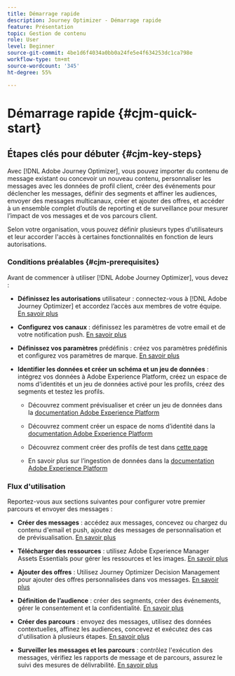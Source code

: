 ```yaml
---
title: Démarrage rapide
description: Journey Optimizer - Démarrage rapide
feature: Présentation
topic: Gestion de contenu
role: User
level: Beginner
source-git-commit: 4be1d6f4034a0bb0a24fe5e4f634253dc1ca798e
workflow-type: tm+mt
source-wordcount: '345'
ht-degree: 55%

---
```


# Démarrage rapide {#cjm-quick-start}

## Étapes clés pour débuter {#cjm-key-steps}

Avec [!DNL Adobe Journey Optimizer], vous pouvez importer du contenu de message existant ou concevoir un nouveau contenu, personnaliser les messages avec les données de profil client, créer des événements pour déclencher les messages, définir des segments et affiner les audiences, envoyer des messages multicanaux, créer et ajouter des offres, et accéder à un ensemble complet d’outils de reporting et de surveillance pour mesurer l’impact de vos messages et de vos parcours client.

Selon votre organisation, vous pouvez définir plusieurs types d&#39;utilisateurs et leur accorder l&#39;accès à certaines fonctionnalités en fonction de leurs autorisations.

### Conditions préalables   {#cjm-prerequisites}

Avant de commencer à utiliser [!DNL Adobe Journey Optimizer], vous devez :

* **Définissez les autorisations** utilisateur : connectez-vous à  [!DNL Adobe Journey Optimizer] et accordez l’accès aux membres de votre équipe. [En savoir plus](../using/administration/permissions.md)

* **Configurez vos canaux** : définissez les paramètres de votre email et de votre notification push. [En savoir plus](../using/configuration/get-started-configuration.md)

* **Définissez vos paramètres** prédéfinis : créez vos paramètres prédéfinis et configurez vos paramètres de marque. [En savoir plus](../using/configuration/message-presets.md)

* **Identifier les données et créer un schéma et un jeu de données** : intégrez vos données à Adobe Experience Platform, créez un espace de noms d&#39;identités et un jeu de données activé pour les profils, créez des segments et testez les profils.

   * Découvrez comment prévisualiser et créer un jeu de données dans la [documentation Adobe Experience Platform](https://experienceleague.adobe.com/docs/experience-platform/catalog/datasets/user-guide.html?lang=fr)

   * Découvrez comment créer un espace de noms d’identité dans la [documentation Adobe Experience Platform](https://experienceleague.adobe.com/docs/experience-platform/identity/namespaces.html?lang=fr#manage-namespaces)

   * Découvrez comment créer des profils de test dans [cette page](../using/building-journeys/creating-test-profiles.md)

   * En savoir plus sur l’ingestion de données dans la [documentation Adobe Experience Platform](https://experienceleague.adobe.com/docs/experience-platform/ingestion/home.html?lang=fr)


### Flux d&#39;utilisation

Reportez-vous aux sections suivantes pour configurer votre premier parcours et envoyer des messages :

* **Créer des messages** : accédez aux messages, concevez ou chargez du contenu d&#39;email et push, ajoutez des messages de personnalisation et de prévisualisation. [En savoir plus](create-message.md)

* **Télécharger des ressources** : utilisez Adobe Experience Manager Assets Essentials pour gérer les ressources et les images. [En savoir plus](assets-essentials.md)

* **Ajouter des offres** : Utilisez Journey Optimizer Decision Management pour ajouter des offres personnalisées dans vos messages. [En savoir plus](../using/offers/get-started/starting-offer-decisioning.md)

* **Définition de l’audience** : créer des segments, créer des événements, gérer le consentement et la confidentialité. [En savoir plus](../using/segment/about-segments.md)

* **Créer des parcours** : envoyez des messages, utilisez des données contextuelles, affinez les audiences, concevez et exécutez des cas d&#39;utilisation à plusieurs étapes. [En savoir plus](building-journeys/journey.md)

* **Surveiller les messages et les parcours** : contrôlez l&#39;exécution des messages, vérifiez les rapports de message et de parcours, assurez le suivi des mesures de délivrabilité. [En savoir plus](message-monitoring.md)
